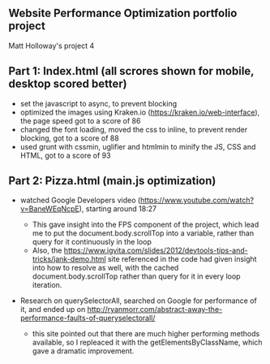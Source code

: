 ## Website Performance Optimization portfolio project

Matt Holloway's project 4

Part 1: Index.html (all scrores shown for mobile, desktop scored better)
------------------------------------------------------------------------
 - set the javascript to async, to prevent blocking
 - optimized the images using Kraken.io (https://kraken.io/web-interface), the page speed got to a score of 86
 - changed the font loading, moved the css to inline, to prevent render blocking, got to a score of 88
 - used grunt with cssmin, uglifier and htmlmin to minify the JS, CSS and HTML, got to a score of 93

Part 2: Pizza.html (main.js optimization)
-----------------------------------------
 - watched Google Developers video (https://www.youtube.com/watch?v=BaneWEqNcpE), starting around 18:27
    - This gave insight into the FPS component of the project, which lead me to put the document.body.scrollTop into a variable, rather than query for it continuously in the loop
    - Also, the https://www.igvita.com/slides/2012/devtools-tips-and-tricks/jank-demo.html site referenced in the code had given insight into how to resolve as well, with the cached document.body.scrollTop rather than query for it in every loop iteration.

 - Research on querySelectorAll, searched on Google for performance of it, and ended up on http://ryanmorr.com/abstract-away-the-performance-faults-of-queryselectorall/
    - this site pointed out that there are much higher performing methods available, so I repleaced it with the getElementsByClassName, which gave a dramatic improvement.
